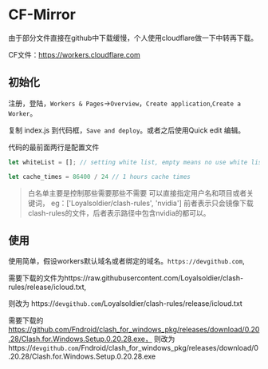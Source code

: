# CF-Mirror
由于部分文件直接在github中下载缓慢，个人使用cloudflare做一下中转再下载。

CF文件：https://workers.cloudflare.com

## 初始化
注册，登陆，`Workers & Pages`->`Overview`，`Create application`,`Create a Worker`。

复制 index.js 到代码框，`Save and deploy`。或者之后使用Quick edit 编辑。

代码的最前面两行是配置文件
```javascript
let whiteList = []; // setting white list, empty means no use white list

let cache_times = 86400 / 24 // 1 hours cache times
```
> 白名单主要是控制那些需要那些不需要 可以直接指定用户名和项目或者关键词， eg：['Loyalsoldier/clash-rules', 'nvidia']
> 前者表示只会镜像下载clash-rules的文件，后者表示路径中包含nvidia的都可以。

## 使用
使用简单，假设workers默认域名或者绑定的域名。`https://devgithub.com`, 

需要下载的文件为https://raw.githubusercontent.com/Loyalsoldier/clash-rules/release/icloud.txt,  

则改为 https://`devgithub.com`/Loyalsoldier/clash-rules/release/icloud.txt 

需要下载的 https://github.com/Fndroid/clash_for_windows_pkg/releases/download/0.20.28/Clash.for.Windows.Setup.0.20.28.exe，
则改为 https://`devgithub.com`/Fndroid/clash_for_windows_pkg/releases/download/0.20.28/Clash.for.Windows.Setup.0.20.28.exe

